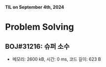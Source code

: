 **TIL on September 4th, 2024**

# Problem Solving
## BOJ#31216: 슈퍼 소수
* 메모리: 2600 kB, 시간: 0 ms, 코드 길이: 623 B 
